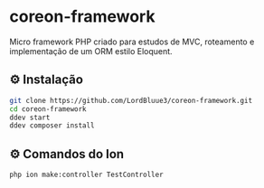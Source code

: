 # coreon-framework

Micro framework PHP criado para estudos de MVC, roteamento e implementação de um ORM estilo Eloquent.


## ⚙️ Instalação

```bash
git clone https://github.com/LordBluue3/coreon-framework.git
cd coreon-framework
ddev start
ddev composer install
```

## ⚙️ Comandos do Ion 

```bash
php ion make:controller TestController 
```